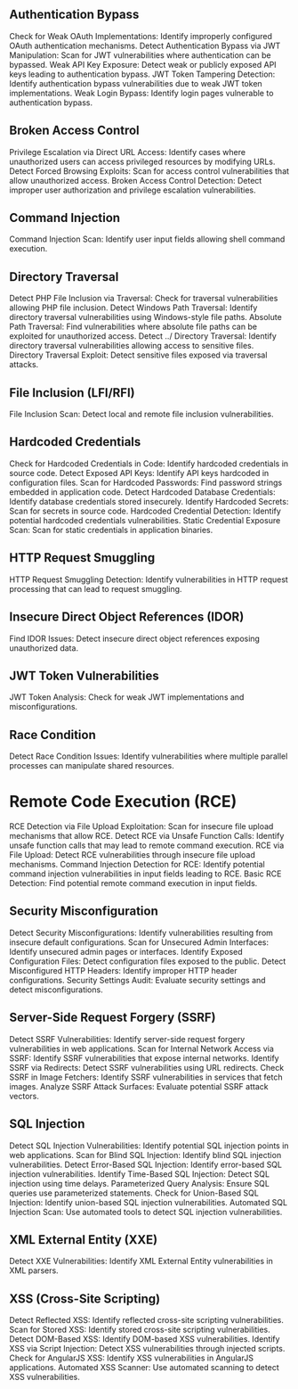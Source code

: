 ## Authentication Bypass
Check for Weak OAuth Implementations: Identify improperly configured OAuth authentication mechanisms.
Detect Authentication Bypass via JWT Manipulation: Scan for JWT vulnerabilities where authentication can be bypassed.
Weak API Key Exposure: Detect weak or publicly exposed API keys leading to authentication bypass.
JWT Token Tampering Detection: Identify authentication bypass vulnerabilities due to weak JWT token implementations.
Weak Login Bypass: Identify login pages vulnerable to authentication bypass.

## Broken Access Control
Privilege Escalation via Direct URL Access: Identify cases where unauthorized users can access privileged resources by modifying URLs.
Detect Forced Browsing Exploits: Scan for access control vulnerabilities that allow unauthorized access.
Broken Access Control Detection: Detect improper user authorization and privilege escalation vulnerabilities.

## Command Injection
Command Injection Scan: Identify user input fields allowing shell command execution.

## Directory Traversal
Detect PHP File Inclusion via Traversal: Check for traversal vulnerabilities allowing PHP file inclusion.
Detect Windows Path Traversal: Identify directory traversal vulnerabilities using Windows-style file paths.
Absolute Path Traversal: Find vulnerabilities where absolute file paths can be exploited for unauthorized access.
Detect ../ Directory Traversal: Identify directory traversal vulnerabilities allowing access to sensitive files.
Directory Traversal Exploit: Detect sensitive files exposed via traversal attacks.

## File Inclusion (LFI/RFI)
File Inclusion Scan: Detect local and remote file inclusion vulnerabilities.

## Hardcoded Credentials
Check for Hardcoded Credentials in Code: Identify hardcoded credentials in source code.
Detect Exposed API Keys: Identify API keys hardcoded in configuration files.
Scan for Hardcoded Passwords: Find password strings embedded in application code.
Detect Hardcoded Database Credentials: Identify database credentials stored insecurely.
Identify Hardcoded Secrets: Scan for secrets in source code.
Hardcoded Credential Detection: Identify potential hardcoded credentials vulnerabilities.
Static Credential Exposure Scan: Scan for static credentials in application binaries.

## HTTP Request Smuggling
HTTP Request Smuggling Detection: Identify vulnerabilities in HTTP request processing that can lead to request smuggling.

## Insecure Direct Object References (IDOR)
Find IDOR Issues: Detect insecure direct object references exposing unauthorized data.

## JWT Token Vulnerabilities
JWT Token Analysis: Check for weak JWT implementations and misconfigurations.

## Race Condition
Detect Race Condition Issues: Identify vulnerabilities where multiple parallel processes can manipulate shared resources.

# Remote Code Execution (RCE)
RCE Detection via File Upload Exploitation: Scan for insecure file upload mechanisms that allow RCE.
Detect RCE via Unsafe Function Calls: Identify unsafe function calls that may lead to remote command execution.
RCE via File Upload: Detect RCE vulnerabilities through insecure file upload mechanisms.
Command Injection Detection for RCE: Identify potential command injection vulnerabilities in input fields leading to RCE.
Basic RCE Detection: Find potential remote command execution in input fields.

## Security Misconfiguration
Detect Security Misconfigurations: Identify vulnerabilities resulting from insecure default configurations.
Scan for Unsecured Admin Interfaces: Identify unsecured admin pages or interfaces.
Identify Exposed Configuration Files: Detect configuration files exposed to the public.
Detect Misconfigured HTTP Headers: Identify improper HTTP header configurations.
Security Settings Audit: Evaluate security settings and detect misconfigurations.

## Server-Side Request Forgery (SSRF)
Detect SSRF Vulnerabilities: Identify server-side request forgery vulnerabilities in web applications.
Scan for Internal Network Access via SSRF: Identify SSRF vulnerabilities that expose internal networks.
Identify SSRF via Redirects: Detect SSRF vulnerabilities using URL redirects.
Check SSRF in Image Fetchers: Identify SSRF vulnerabilities in services that fetch images.
Analyze SSRF Attack Surfaces: Evaluate potential SSRF attack vectors.

## SQL Injection
Detect SQL Injection Vulnerabilities: Identify potential SQL injection points in web applications.
Scan for Blind SQL Injection: Identify blind SQL injection vulnerabilities.
Detect Error-Based SQL Injection: Identify error-based SQL injection vulnerabilities.
Identify Time-Based SQL Injection: Detect SQL injection using time delays.
Parameterized Query Analysis: Ensure SQL queries use parameterized statements.
Check for Union-Based SQL Injection: Identify union-based SQL injection vulnerabilities.
Automated SQL Injection Scan: Use automated tools to detect SQL injection vulnerabilities.

## XML External Entity (XXE)
Detect XXE Vulnerabilities: Identify XML External Entity vulnerabilities in XML parsers.

## XSS (Cross-Site Scripting)
Detect Reflected XSS: Identify reflected cross-site scripting vulnerabilities.
Scan for Stored XSS: Identify stored cross-site scripting vulnerabilities.
Detect DOM-Based XSS: Identify DOM-based XSS vulnerabilities.
Identify XSS via Script Injection: Detect XSS vulnerabilities through injected scripts.
Check for AngularJS XSS: Identify XSS vulnerabilities in AngularJS applications.
Automated XSS Scanner: Use automated scanning to detect XSS vulnerabilities.
